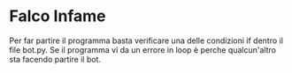 # Falco Infame
Per far partire il programma basta verificare una delle condizioni if dentro il file bot.py.
Se il programma vi da un errore in loop è perche qualcun'altro sta facendo partire il bot.